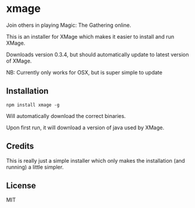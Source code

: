 # xmage

Join others in playing Magic: The Gathering online.

This is an installer for XMage which makes it easier to install and run XMage.

Downloads version 0.3.4, but should automatically update to latest version of XMage.

NB: Currently only works for OSX, but is super simple to update


## Installation

``` 
npm install xmage -g
```

Will automatically download the correct binaries.

Upon first run, it will download a version of java used by XMage.

## Credits

This is really just a simple installer which only makes the installation (and running) a little simpler.

## License

MIT